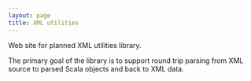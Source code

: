 ```yaml
---
layout: page
title: XML utilities
---
```



Web site for planned XML utilities library.

The primary goal of the library is to support round trip parsing from XML source to parsed Scala objects and back to XML data.
